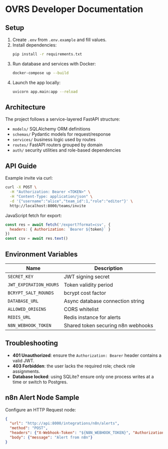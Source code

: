 # OVRS Developer Documentation

## Setup
1. Create `.env` from `.env.example` and fill values.
2. Install dependencies:
   ```bash
   pip install -r requirements.txt
   ```
3. Run database and services with Docker:
   ```bash
   docker-compose up --build
   ```
4. Launch the app locally:
   ```bash
   uvicorn app.main:app --reload
   ```

## Architecture
The project follows a service-layered FastAPI structure:
- `models/` SQLAlchemy ORM definitions
- `schemas/` Pydantic models for request/response
- `services/` business logic used by routes
- `routes/` FastAPI routers grouped by domain
- `auth/` security utilities and role-based dependencies

## API Guide
Example invite via curl:
```bash
curl -X POST \
  -H "Authorization: Bearer <TOKEN>" \
  -H "Content-Type: application/json" \
  -d '{"username":"alice","team_id":1,"role":"editor"}' \
  http://localhost:8000/teams/invite
```

JavaScript fetch for export:
```js
const res = await fetch('/export?format=csv', {
  headers: { Authorization: `Bearer ${token}` }
})
const csv = await res.text()
```

## Environment Variables
| Name | Description |
|------|-------------|
| `SECRET_KEY` | JWT signing secret |
| `JWT_EXPIRATION_HOURS` | Token validity period |
| `BCRYPT_SALT_ROUNDS` | bcrypt cost factor |
| `DATABASE_URL` | Async database connection string |
| `ALLOWED_ORIGINS` | CORS whitelist |
| `REDIS_URL` | Redis instance for alerts |
| `N8N_WEBHOOK_TOKEN` | Shared token securing n8n webhooks |

## Troubleshooting
- **401 Unauthorized**: ensure the `Authorization: Bearer` header contains a valid JWT.
- **403 Forbidden**: the user lacks the required role; check role assignments.
- **Database locked**: using SQLite? ensure only one process writes at a time or switch to Postgres.

## n8n Alert Node Sample
Configure an HTTP Request node:
```json
{
  "url": "http://api:8000/integrations/n8n/alerts",
  "method": "POST",
  "headers": {"X-Webhook-Token": "${N8N_WEBHOOK_TOKEN}", "Authorization": "Bearer <TOKEN>"},
  "body": {"message": "Alert from n8n"}
}
```
